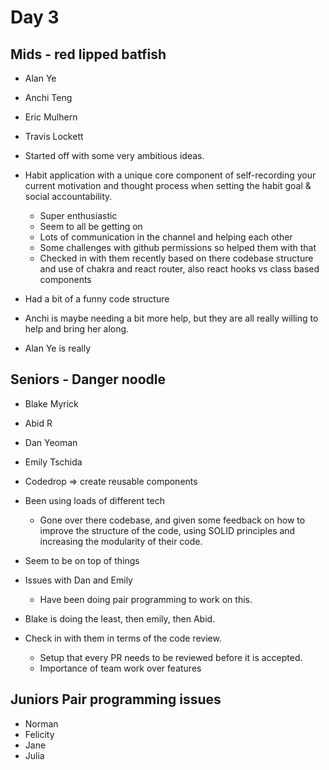 # Day 3

## Mids - red lipped batfish

- Alan Ye
- Anchi Teng
- Eric Mulhern
- Travis Lockett

- Started off with some very ambitious ideas.
- Habit application with a unique core component of self-recording your current motivation and thought process when setting the habit goal & social accountability.

  - Super enthusiastic
  - Seem to all be getting on
  - Lots of communication in the channel and helping each other
  - Some challenges with github permissions so helped them with that
  - Checked in with them recently based on there codebase structure and use of chakra and react router, also react hooks vs class based components

- Had a bit of a funny code structure
- Anchi is maybe needing a bit more help, but they are all really willing to help and bring her along.
- Alan Ye is really

## Seniors - Danger noodle

- Blake Myrick
- Abid R
- Dan Yeoman
- Emily Tschida

- Codedrop => create reusable components

- Been using loads of different tech
  - Gone over there codebase, and given some feedback on how to improve the structure of the code, using SOLID principles and increasing the modularity of their code.
- Seem to be on top of things
- Issues with Dan and Emily
  - Have been doing pair programming to work on this.

- Blake is doing the least, then emily, then Abid.

- Check in with them in terms of the code review.
  - Setup that every PR needs to be reviewed before it is accepted.
  - Importance of team work over features

## Juniors Pair programming issues

- Norman
- Felicity
- Jane
- Julia
